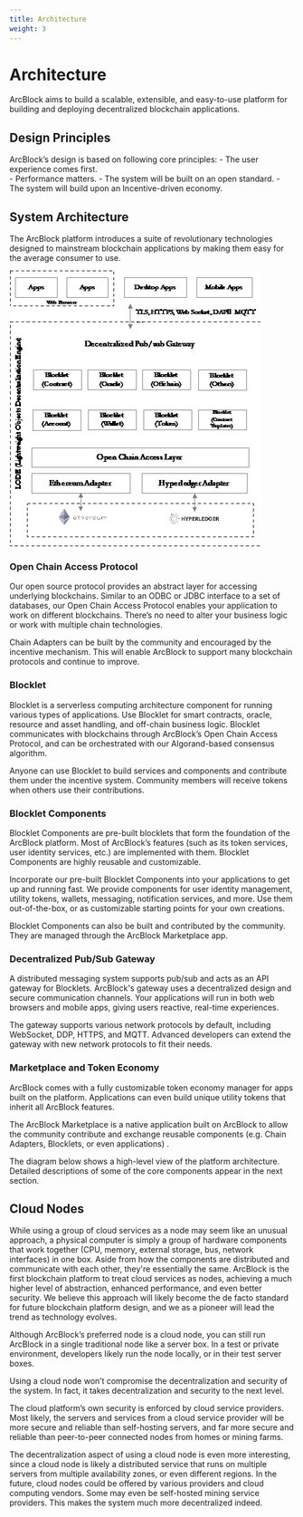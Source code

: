 ```yaml
---
title: Architecture
weight: 3
---
```


# Architecture
ArcBlock aims to build a scalable, extensible, and easy-to-use platform for building and deploying decentralized blockchain applications. 

## Design Principles 
ArcBlock’s design is based on following core principles: 
	-	The user experience comes first.  
	-	Performance matters. 
	-	The system will be built on an open standard.
	-	The system will build upon an Incentive-driven economy. 

## System Architecture
The ArcBlock platform introduces a suite of revolutionary technologies designed to mainstream blockchain applications by making them easy for the average consumer to use.

![my img](HighLevelOverviewofArcBlock.png)

### Open Chain Access Protocol 
Our open source protocol provides an abstract layer for accessing underlying blockchains. Similar to an ODBC or JDBC interface to a set of databases, our Open Chain Access Protocol enables your application to work on different blockchains. There’s no need to alter your business logic or work with multiple chain technologies. 

Chain Adapters can be built by the community and encouraged by the incentive mechanism. This will enable ArcBlock to support many blockchain protocols and continue to improve.

### Blocklet 
Blocklet is a serverless computing architecture component for running various types of applications. Use Blocklet for smart contracts, oracle, resource and asset handling, and off-chain business logic. Blocklet communicates with blockchains through ArcBlock’s Open Chain Access Protocol, and can be orchestrated with our Algorand-based consensus algorithm. 

Anyone can use Blocklet to build services and components and contribute them under the incentive system. Community members will receive tokens when others use their contributions.   

### Blocklet Components 
Blocklet Components are pre-built blocklets that form the foundation of the ArcBlock platform. Most of ArcBlock’s features (such as its token services, user identity services, etc.) are implemented with them. Blocklet Components are highly reusable and customizable. 

Incorporate our pre-built Blocklet Components into your applications to get up and running fast. We provide components for user identity management, utility tokens, wallets, messaging, notification services, and more. Use them out-of-the-box, or as customizable starting points for your own creations.  

Blocklet Components can also be built and contributed by the community. They are managed through the ArcBlock Marketplace app. 

### Decentralized Pub/Sub Gateway 
A distributed messaging system supports pub/sub and acts as an API gateway for Blocklets. ArcBlock's gateway uses a decentralized design and secure communication channels. Your applications will run in both web browsers and mobile apps, giving users reactive, real-time experiences. 

The gateway supports various network protocols by default, including WebSocket, DDP,  HTTPS, and MQTT. Advanced developers can extend  the gateway with new network protocols to fit their needs. 

### Marketplace and Token Economy
ArcBlock comes with a fully customizable token economy manager for apps built on the platform. Applications can even build unique utility tokens that inherit all ArcBlock features. 

The ArcBlock Marketplace is a native application built on ArcBlock to allow the community contribute and exchange reusable components (e.g. Chain Adapters, Blocklets, or even applications) .

The diagram below shows a high-level view of the platform architecture. Detailed descriptions of some of the core components appear in the next section. 

## Cloud Nodes
While using a group of cloud services as a node may seem like an unusual approach, a physical computer is simply a group of hardware components that work together (CPU, memory, external storage, bus, network interfaces) in one box. Aside from how the components are distributed and communicate with each other, they're essentially the same. ArcBlock is the first blockchain platform to treat cloud services as nodes, achieving a much higher level of abstraction, enhanced performance, and even better security.  We believe this approach will likely become the de facto standard for future blockchain platform design, and we as a pioneer will lead the trend as technology evolves. 

Although ArcBlock’s preferred node is a cloud node, you can still run ArcBlock in a single traditional node like a server box. In a test or private environment, developers likely run the node locally, or in their test server boxes. 

Using a cloud node won’t compromise the decentralization and security of the system. In fact, it takes decentralization and security to the next level.

The cloud platform’s own security is enforced by cloud service providers. Most likely, the servers and services from a cloud service provider will be more secure and reliable than self-hosting servers, and far more secure and reliable than peer-to-peer connected nodes from homes or mining farms. 

The decentralization aspect of using a cloud node is even more interesting, since a cloud node is likely a distributed service that runs on multiple servers from multiple availability zones, or even different regions. In the future, cloud nodes could be offered by various providers and cloud computing vendors. Some may even be self-hosted mining service providers.  This makes the system much more decentralized indeed. 





